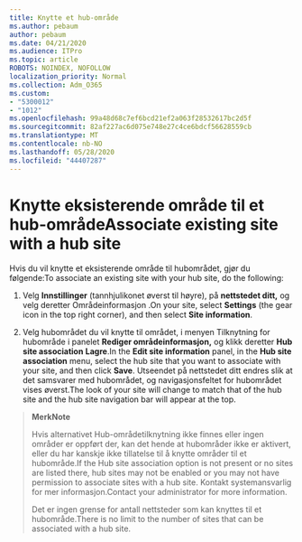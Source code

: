 ```yaml
---
title: Knytte et hub-område
ms.author: pebaum
author: pebaum
ms.date: 04/21/2020
ms.audience: ITPro
ms.topic: article
ROBOTS: NOINDEX, NOFOLLOW
localization_priority: Normal
ms.collection: Adm_O365
ms.custom:
- "5300012"
- "1012"
ms.openlocfilehash: 99a48d68c7ef6bcd21ef2a063f28532617bc2d5f
ms.sourcegitcommit: 82af227ac6d075e748e27c4ce6bdcf56628559cb
ms.translationtype: MT
ms.contentlocale: nb-NO
ms.lasthandoff: 05/28/2020
ms.locfileid: "44407287"
---
```

# <a name="associate-existing-site-with-a-hub-site"></a><span data-ttu-id="620f0-102">Knytte eksisterende område til et hub-område</span><span class="sxs-lookup"><span data-stu-id="620f0-102">Associate existing site with a hub site</span></span>

<span data-ttu-id="620f0-103">Hvis du vil knytte et eksisterende område til hubområdet, gjør du følgende:</span><span class="sxs-lookup"><span data-stu-id="620f0-103">To associate an existing site with your hub site, do the following:</span></span>
  
1. <span data-ttu-id="620f0-104">Velg **Innstillinger** (tannhjulikonet øverst til høyre), på **nettstedet ditt,** og velg deretter Områdeinformasjon .</span><span class="sxs-lookup"><span data-stu-id="620f0-104">On your site, select **Settings** (the gear icon in the top right corner), and then select **Site information**.</span></span>

2. <span data-ttu-id="620f0-105">Velg hubområdet du vil knytte til området, i menyen Tilknytning for hubområde i panelet **Rediger områdeinformasjon,** og klikk deretter **Hub site association** **Lagre**.</span><span class="sxs-lookup"><span data-stu-id="620f0-105">In the **Edit site information** panel, in the **Hub site association** menu, select the hub site that you want to associate with your site, and then click **Save**.</span></span> <span data-ttu-id="620f0-106">Utseendet på nettstedet ditt endres slik at det samsvarer med hubområdet, og navigasjonsfeltet for hubområdet vises øverst.</span><span class="sxs-lookup"><span data-stu-id="620f0-106">The look of your site will change to match that of the hub site and the hub site navigation bar will appear at the top.</span></span>

><span data-ttu-id="620f0-107">**Merk**</span><span class="sxs-lookup"><span data-stu-id="620f0-107">**Note**</span></span>
>
><span data-ttu-id="620f0-108">Hvis alternativet Hub-områdetilknytning ikke finnes eller ingen områder er oppført der, kan det hende at hubområder ikke er aktivert, eller du har kanskje ikke tillatelse til å knytte områder til et hubområde.</span><span class="sxs-lookup"><span data-stu-id="620f0-108">If the Hub site association option is not present or no sites are listed there, hub sites may not be enabled or you may not have permission to associate sites with a hub site.</span></span> <span data-ttu-id="620f0-109">Kontakt systemansvarlig for mer informasjon.</span><span class="sxs-lookup"><span data-stu-id="620f0-109">Contact your administrator for more information.</span></span>
>
><span data-ttu-id="620f0-110">Det er ingen grense for antall nettsteder som kan knyttes til et hubområde.</span><span class="sxs-lookup"><span data-stu-id="620f0-110">There is no limit to the number of sites that can be associated with a hub site.</span></span>
  